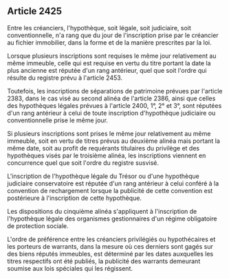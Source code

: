 Article 2425
----
Entre les créanciers, l'hypothèque, soit légale, soit judiciaire, soit
conventionnelle, n'a rang que du jour de l'inscription prise par le créancier au
fichier immobilier, dans la forme et de la manière prescrites par la loi.

Lorsque plusieurs inscriptions sont requises le même jour relativement au même
immeuble, celle qui est requise en vertu du titre portant la date la plus
ancienne est réputée d'un rang antérieur, quel que soit l'ordre qui résulte du
registre prévu à l'article 2453.

Toutefois, les inscriptions de séparations de patrimoine prévues par l'article
2383, dans le cas visé au second alinéa de l'article 2386, ainsi que celles des
hypothèques légales prévues à l'article 2400, 1°, 2° et 3°, sont réputées d'un
rang antérieur à celui de toute inscription d'hypothèque judiciaire ou
conventionnelle prise le même jour.

Si plusieurs inscriptions sont prises le même jour relativement au même
immeuble, soit en vertu de titres prévus au deuxième alinéa mais portant la même
date, soit au profit de requérants titulaires du privilège et des hypothèques
visés par le troisième alinéa, les inscriptions viennent en concurrence quel que
soit l'ordre du registre susvisé.

L'inscription de l'hypothèque légale du Trésor ou d'une hypothèque judiciaire
conservatoire est réputée d'un rang antérieur à celui conféré à la convention de
rechargement lorsque la publicité de cette convention est postérieure à
l'inscription de cette hypothèque.

Les dispositions du cinquième alinéa s'appliquent à l'inscription de
l'hypothèque légale des organismes gestionnaires d'un régime obligatoire de
protection sociale.

L'ordre de préférence entre les créanciers privilégiés ou hypothécaires et les
porteurs de warrants, dans la mesure où ces derniers sont gagés sur des biens
réputés immeubles, est déterminé par les dates auxquelles les titres respectifs
ont été publiés, la publicité des warrants demeurant soumise aux lois spéciales
qui les régissent.
